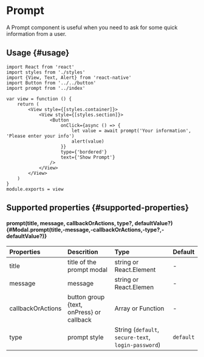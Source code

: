 # Prompt

A Prompt component is useful when you need to ask for some quick information from a user.

## Usage {#usage}

```text
import React from 'react'
import styles from './styles'
import {View, Text, Alert} from 'react-native'
import Button from '../../button'
import prompt from '../index'

var view = function () {
    return (
        <View style={[styles.container]}>
            <View style={[styles.section]}>
                <Button
                    onClick={async () => {
                        let value = await prompt('Your information', 'Please enter your info')
                        alert(value)
                    }} 
                    type={'bordered'} 
                    text={'Show Prompt'}
                />
            </View>
        </View>
    )
}
module.exports = view

```

## Supported properties {#supported-properties}

#### prompt\(title, message, callbackOrActions, type?, defaultValue?\) {#Modal.prompt(title,-message,-callbackOrActions,-type?,-defaultValue?)}

| Properties | Descrition | Type | Default |
| :--- | :--- | :--- | :--- |
| title | title of the prompt modal | string or React.Element | - |
| message | message | string or React.Elemen | - |
| callbackOrActions | button group {text, onPress} or callback | Array or Function | - |
| type | prompt style | String \(`default`, `secure-text`, `login-password`\) | `default` |



